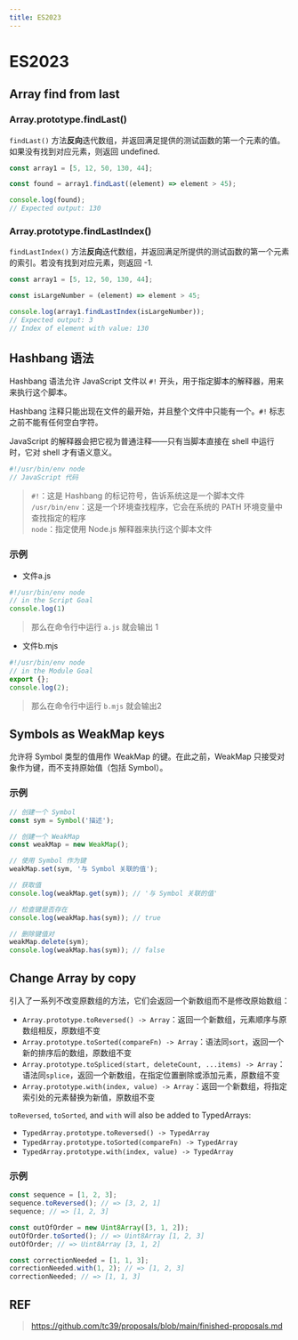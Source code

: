 ```yaml
---
title: ES2023
---
```


# ES2023

## Array find from last

### Array.prototype.findLast()

`findLast()` 方法**反向**迭代数组，并返回满足提供的测试函数的第一个元素的值。如果没有找到对应元素，则返回 undefined.

```js
const array1 = [5, 12, 50, 130, 44];

const found = array1.findLast((element) => element > 45);

console.log(found);
// Expected output: 130
```

### Array.prototype.findLastIndex()

`findLastIndex()` 方法**反向**迭代数组，并返回满足所提供的测试函数的第一个元素的索引。若没有找到对应元素，则返回 -1.

```js
const array1 = [5, 12, 50, 130, 44];

const isLargeNumber = (element) => element > 45;

console.log(array1.findLastIndex(isLargeNumber));
// Expected output: 3
// Index of element with value: 130
```

## Hashbang 语法
Hashbang 语法允许 JavaScript 文件以 `#!` 开头，用于指定脚本的解释器，用来来执行这个脚本。

Hashbang 注释只能出现在文件的最开始，并且整个文件中只能有一个。`#!` 标志之前不能有任何空白字符。

JavaScript 的解释器会把它视为普通注释——只有当脚本直接在 shell 中运行时，它对 shell 才有语义意义。

```js
#!/usr/bin/env node
// JavaScript 代码
```
> `#!`：这是 Hashbang 的标记符号，告诉系统这是一个脚本文件  
> `/usr/bin/env`：这是一个环境查找程序，它会在系统的 PATH 环境变量中查找指定的程序  
> `node`：指定使用 Node.js 解释器来执行这个脚本文件  

### 示例
- 文件a.js
```js
#!/usr/bin/env node
// in the Script Goal
console.log(1)
```
> 那么在命令行中运行 `a.js` 就会输出 1

- 文件b.mjs
```js
#!/usr/bin/env node
// in the Module Goal
export {};
console.log(2);
```
> 那么在命令行中运行 `b.mjs` 就会输出2


## Symbols as WeakMap keys

允许将 Symbol 类型的值用作 WeakMap 的键。在此之前，WeakMap 只接受对象作为键，而不支持原始值（包括 Symbol）。

### 示例

```js
// 创建一个 Symbol
const sym = Symbol('描述');

// 创建一个 WeakMap
const weakMap = new WeakMap();

// 使用 Symbol 作为键
weakMap.set(sym, '与 Symbol 关联的值');

// 获取值
console.log(weakMap.get(sym)); // '与 Symbol 关联的值'

// 检查键是否存在
console.log(weakMap.has(sym)); // true

// 删除键值对
weakMap.delete(sym);
console.log(weakMap.has(sym)); // false
```

## Change Array by copy

引入了一系列不改变原数组的方法，它们会返回一个新数组而不是修改原始数组：

- `Array.prototype.toReversed() -> Array`：返回一个新数组，元素顺序与原数组相反，原数组不变
- `Array.prototype.toSorted(compareFn) -> Array`：语法同`sort`，返回一个新的排序后的数组，原数组不变
- `Array.prototype.toSpliced(start, deleteCount, ...items) -> Array`：语法同`splice`，返回一个新数组，在指定位置删除或添加元素，原数组不变
- `Array.prototype.with(index, value) -> Array`：返回一个新数组，将指定索引处的元素替换为新值，原数组不变

`toReversed`, `toSorted`, and `with` will also be added to TypedArrays:

- `TypedArray.prototype.toReversed() -> TypedArray`
- `TypedArray.prototype.toSorted(compareFn) -> TypedArray`
- `TypedArray.prototype.with(index, value) -> TypedArray`

### 示例

```js
const sequence = [1, 2, 3];
sequence.toReversed(); // => [3, 2, 1]
sequence; // => [1, 2, 3]

const outOfOrder = new Uint8Array([3, 1, 2]);
outOfOrder.toSorted(); // => Uint8Array [1, 2, 3]
outOfOrder; // => Uint8Array [3, 1, 2]

const correctionNeeded = [1, 1, 3];
correctionNeeded.with(1, 2); // => [1, 2, 3]
correctionNeeded; // => [1, 1, 3]
```

## REF
> https://github.com/tc39/proposals/blob/main/finished-proposals.md
